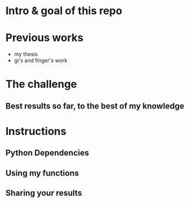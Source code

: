 # Intro & goal of this repo

# Previous works

- my thesis
- gi's and finger's work

# The challenge

## Best results so far, to the best of my knowledge

# Instructions
## Python Dependencies
## Using my functions
## Sharing your results
